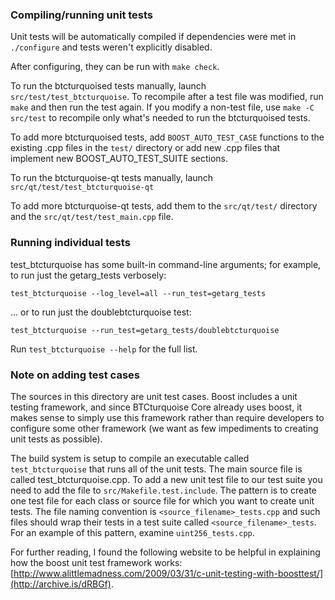 ### Compiling/running unit tests

Unit tests will be automatically compiled if dependencies were met in `./configure`
and tests weren't explicitly disabled.

After configuring, they can be run with `make check`.

To run the btcturquoised tests manually, launch `src/test/test_btcturquoise`. To recompile
after a test file was modified, run `make` and then run the test again. If you
modify a non-test file, use `make -C src/test` to recompile only what's needed
to run the btcturquoised tests.

To add more btcturquoised tests, add `BOOST_AUTO_TEST_CASE` functions to the existing
.cpp files in the `test/` directory or add new .cpp files that
implement new BOOST_AUTO_TEST_SUITE sections.

To run the btcturquoise-qt tests manually, launch `src/qt/test/test_btcturquoise-qt`

To add more btcturquoise-qt tests, add them to the `src/qt/test/` directory and
the `src/qt/test/test_main.cpp` file.

### Running individual tests

test_btcturquoise has some built-in command-line arguments; for
example, to run just the getarg_tests verbosely:

    test_btcturquoise --log_level=all --run_test=getarg_tests

... or to run just the doublebtcturquoise test:

    test_btcturquoise --run_test=getarg_tests/doublebtcturquoise

Run `test_btcturquoise --help` for the full list.

### Note on adding test cases

The sources in this directory are unit test cases.  Boost includes a
unit testing framework, and since BTCturquoise Core already uses boost, it makes
sense to simply use this framework rather than require developers to
configure some other framework (we want as few impediments to creating
unit tests as possible).

The build system is setup to compile an executable called `test_btcturquoise`
that runs all of the unit tests.  The main source file is called
test_btcturquoise.cpp. To add a new unit test file to our test suite you need
to add the file to `src/Makefile.test.include`. The pattern is to create
one test file for each class or source file for which you want to create
unit tests.  The file naming convention is `<source_filename>_tests.cpp`
and such files should wrap their tests in a test suite
called `<source_filename>_tests`. For an example of this pattern,
examine `uint256_tests.cpp`.

For further reading, I found the following website to be helpful in
explaining how the boost unit test framework works:
[http://www.alittlemadness.com/2009/03/31/c-unit-testing-with-boosttest/](http://archive.is/dRBGf).

